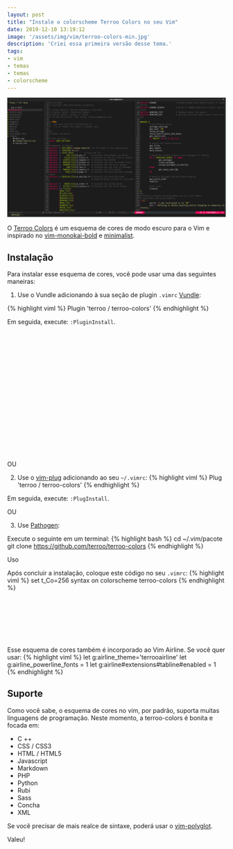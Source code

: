 ```yaml
---
layout: post
title: "Instale o colorscheme Terroo Colors no seu Vim"
date: 2019-12-10 13:19:12
image: '/assets/img/vim/terroo-colors-min.jpg'
description: 'Criei essa primeira versão desse tema.'
tags:
- vim
- temas
- temas
- colorscheme
---
```


![Instale o colorscheme Terroo Colors no seu Vim](/assets/img/vim/terroo-colors-min.jpg)

O [Terroo Colors](https://github.com/terroo/terroo-colors) é um esquema de cores de modo escuro para o Vim e inspirado no [vim-monokai-bold](https://github.com/Mcmartelle/vim-monokai-bold) e [minimalist](https://github.com/dikiaap/minimalist).

## Instalação

Para instalar esse esquema de cores, você pode usar uma das seguintes maneiras:

1. Use o Vundle adicionando à sua seção de plugin `.vimrc` [Vundle](https://github.com/VundleVim/Vundle.vim#quick-start):

{% highlight viml %}
Plugin 'terroo / terroo-colors'
{% endhighlight %}

Em seguida, execute: `:PluginInstall`.

<!-- QUADRADO -->
<script async src="//pagead2.googlesyndication.com/pagead/js/adsbygoogle.js"></script>
<ins class="adsbygoogle"
style="display:inline-block;width:336px;height:280px"
data-ad-client="ca-pub-2838251107855362"
data-ad-slot="5351066970"></ins>
<script>
(adsbygoogle = window.adsbygoogle || []).push({});
</script>

OU

2. Use o [vim-plug](https://github.com/junegunn/vim-plug#installation) adicionando ao seu `~/.vimrc`:
{% highlight viml %}
Plug 'terroo / terroo-colors'
{% endhighlight %}

Em seguida, execute: `:PlugInstall`.

OU

3. Use [Pathogen](https://github.com/tpope/vim-pathogen#installation):

Execute o seguinte em um terminal:
{% highlight bash %}
cd ~/.vim/pacote
git clone https://github.com/terroo/terroo-colors
{% endhighlight %}

Uso

Após concluir a instalação, coloque este código no seu `.vimrc`:
{% highlight viml %}
set t_Co=256
syntax on
colorscheme terroo-colors
{% endhighlight %}

<!-- MINI ANÚNCIO -->
<script async src="//pagead2.googlesyndication.com/pagead/js/adsbygoogle.js"></script>
<!-- Games Root -->
<ins class="adsbygoogle"
style="display:inline-block;width:730px;height:95px"
data-ad-client="ca-pub-2838251107855362"
data-ad-slot="5351066970"></ins>
<script>
(adsbygoogle = window.adsbygoogle || []).push({});
</script>

Esse esquema de cores também é incorporado ao Vim Airline. Se você quer usar:
{% highlight viml %}
let g:airline_theme='terrooairline'
let g:airline_powerline_fonts = 1
let g:airline#extensions#tabline#enabled = 1    
{% endhighlight %}

## Suporte

Como você sabe, o esquema de cores no vim, por padrão, suporta muitas linguagens de programação. Neste momento, a terroo-colors é bonita e focada em:
+ C ++
+ CSS / CSS3
+ HTML / HTML5
+ Javascript
+ Markdown
+ PHP
+ Python
+ Rubi
+ Sass
+ Concha
+ XML

Se você precisar de mais realce de sintaxe, poderá usar o [vim-polyglot](https://github.com/sheerun/vim-polyglot).

Valeu!


